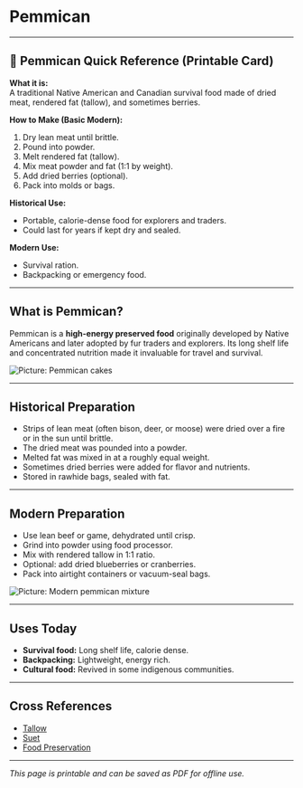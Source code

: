 # Pemmican

---

## 📜 Pemmican Quick Reference (Printable Card)

**What it is:**  
A traditional Native American and Canadian survival food made of dried meat, rendered fat (tallow), and sometimes berries.  

**How to Make (Basic Modern):**  
1. Dry lean meat until brittle.  
2. Pound into powder.  
3. Melt rendered fat (tallow).  
4. Mix meat powder and fat (1:1 by weight).  
5. Add dried berries (optional).  
6. Pack into molds or bags.  

**Historical Use:**  
- Portable, calorie-dense food for explorers and traders.  
- Could last for years if kept dry and sealed.  

**Modern Use:**  
- Survival ration.  
- Backpacking or emergency food.  

---

## What is Pemmican?  

Pemmican is a **high-energy preserved food** originally developed by Native Americans and later adopted by fur traders and explorers. Its long shelf life and concentrated nutrition made it invaluable for travel and survival.  

![Picture: Pemmican cakes](placeholder-pemmican.jpg)

---

## Historical Preparation  

- Strips of lean meat (often bison, deer, or moose) were dried over a fire or in the sun until brittle.  
- The dried meat was pounded into a powder.  
- Melted fat was mixed in at a roughly equal weight.  
- Sometimes dried berries were added for flavor and nutrients.  
- Stored in rawhide bags, sealed with fat.  

---

## Modern Preparation  

- Use lean beef or game, dehydrated until crisp.  
- Grind into powder using food processor.  
- Mix with rendered tallow in 1:1 ratio.  
- Optional: add dried blueberries or cranberries.  
- Pack into airtight containers or vacuum-seal bags.  

![Picture: Modern pemmican mixture](placeholder-pemmican-mix.jpg)

---

## Uses Today  

- **Survival food:** Long shelf life, calorie dense.  
- **Backpacking:** Lightweight, energy rich.  
- **Cultural food:** Revived in some indigenous communities.  

---

## Cross References  

- [Tallow](tallow.md)  
- [Suet](suet.md)  
- [Food Preservation](food-preservation.md)  

---

*This page is printable and can be saved as PDF for offline use.*

